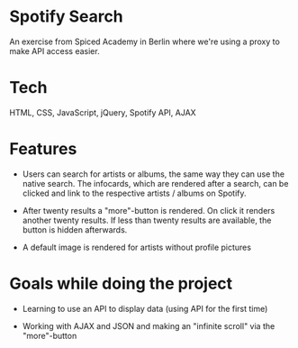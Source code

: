 # Spotify Search 

An exercise from Spiced Academy in Berlin where we're using a proxy to make API access easier.

# Tech 

HTML, CSS, JavaScript, jQuery, Spotify API, AJAX

# Features 

* Users can search for artists or albums, the same way they can use the native search. The infocards, which are rendered after a search, can be clicked and link to the respective artists / albums on Spotify.

* After twenty results a "more"-button is rendered. On click it renders another twenty results. If less than twenty results are available, the button is hidden afterwards.

* A default image is rendered for artists without profile pictures

# Goals while doing the project

* Learning to use an API to display data (using API for the first time)

* Working with AJAX and JSON and making an "infinite scroll" via the "more"-button
